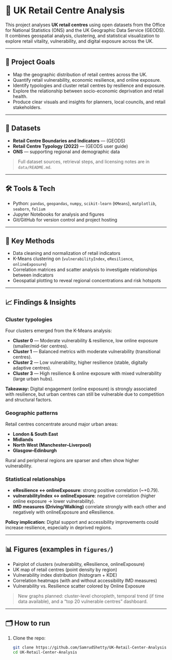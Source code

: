 # 🏬 UK Retail Centre Analysis

This project analyses **UK retail centres** using open datasets from the Office for National Statistics (ONS) and the UK Geographic Data Service (GEODS).  
It combines geospatial analysis, clustering, and statistical visualization to explore retail vitality, vulnerability, and digital exposure across the UK.

---

## 📌 Project Goals
- Map the geographic distribution of retail centres across the UK.
- Quantify retail vulnerability, economic resilience, and online exposure.
- Identify typologies and cluster retail centres by resilience and exposure.
- Explore the relationship between socio-economic deprivation and retail health.
- Produce clear visuals and insights for planners, local councils, and retail stakeholders.

---

## 🧩 Datasets
- **Retail Centre Boundaries and Indicators** — (GEODS)
- **Retail Centre Typology (2022)** — (GEODS user guide)
- **ONS** — supporting regional and demographic data

> Full dataset sources, retrieval steps, and licensing notes are in `data/README.md`.

---

## 🛠 Tools & Tech
- Python: `pandas`, `geopandas`, `numpy`, `scikit-learn` (`KMeans`), `matplotlib`, `seaborn`, `folium`
- Jupyter Notebooks for analysis and figures
- Git/GitHub for version control and project hosting

---

## 🔬 Key Methods
- Data cleaning and normalization of retail indicators
- K-Means clustering on (`vulnerabilityIndex`, `eResilience`, `onlineExposure`)
- Correlation matrices and scatter analysis to investigate relationships between indicators
- Geospatial plotting to reveal regional concentrations and risk hotspots

---

## 📈 Findings & Insights

### Cluster typologies
Four clusters emerged from the K-Means analysis:
- **Cluster 0** — Moderate vulnerability & resilience, low online exposure (smaller/mid-tier centres).
- **Cluster 1** — Balanced metrics with moderate vulnerability (transitional centres).
- **Cluster 2** — Low vulnerability, higher resilience (stable, digitally adaptive centres).
- **Cluster 3** — High resilience & online exposure with mixed vulnerability (large urban hubs).

**Takeaway:** Digital engagement (online exposure) is strongly associated with resilience, but urban centres can still be vulnerable due to competition and structural factors.

### Geographic patterns
Retail centres concentrate around major urban areas:
- **London & South East**
- **Midlands**
- **North West (Manchester–Liverpool)**
- **Glasgow–Edinburgh**

Rural and peripheral regions are sparser and often show higher vulnerability.

### Statistical relationships
- **eResilience ↔ onlineExposure**: strong positive correlation (~+0.79).  
- **vulnerabilityIndex ↔ onlineExposure**: negative correlation (higher online exposure → lower vulnerability).  
- **IMD measures (Driving/Walking)** correlate strongly with each other and negatively with onlineExposure and eResilience.

**Policy implication:** Digital support and accessibility improvements could increase resilience, especially in deprived regions.

---

## 📊 Figures (examples in `figures/`)
- Pairplot of clusters (vulnerability, eResilience, onlineExposure)
- UK map of retail centres (point density by region)
- Vulnerability index distribution (histogram + KDE)
- Correlation heatmaps (with and without accessibility IMD measures)
- Vulnerability vs. Resilience scatter colored by Online Exposure

> New graphs planned: cluster-level choropleth, temporal trend (if time data available), and a “top 20 vulnerable centres” dashboard.

---

## 🗂 How to run
1. Clone the repo:
   ```bash
   git clone https://github.com/SamrudShetty/UK-Retail-Center-Analysis.git
   cd UK-Retail-Center-Analysis
